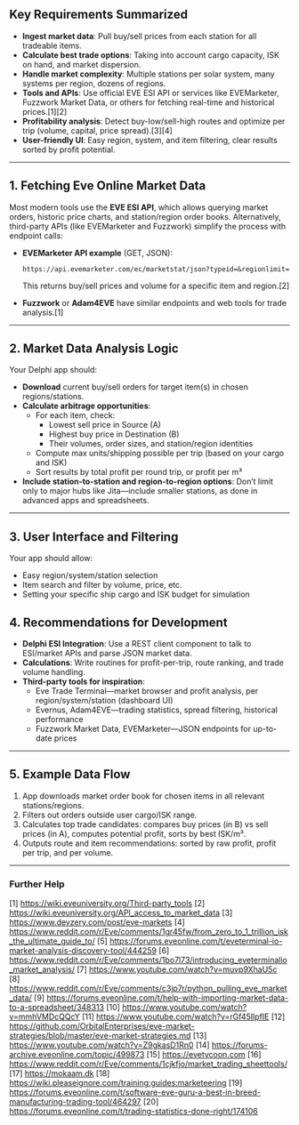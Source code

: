 
## Key Requirements Summarized

- **Ingest market data**: Pull buy/sell prices from each station for all tradeable items.
- **Calculate best trade options**: Taking into account cargo capacity, ISK on hand, and market dispersion.
- **Handle market complexity**: Multiple stations per solar system, many systems per region, dozens of regions.
- **Tools and APIs**: Use official EVE ESI API or services like EVEMarketer, Fuzzwork Market Data, or others for fetching real-time and historical prices.[1][2]
- **Profitability analysis**: Detect buy-low/sell-high routes and optimize per trip (volume, capital, price spread).[3][4]
- **User-friendly UI**: Easy region, system, and item filtering, clear results sorted by profit potential.

***

## 1. Fetching Eve Online Market Data

Most modern tools use the **EVE ESI API**, which allows querying market orders, historic price charts, and station/region order books. Alternatively, third-party APIs (like EVEMarketer and Fuzzwork) simplify the process with endpoint calls:

- **EVEMarketer API example** (GET, JSON):
  ```
  https://api.evemarketer.com/ec/marketstat/json?typeid=&regionlimit=
  ```
  This returns buy/sell prices and volume for a specific item and region.[2]

- **Fuzzwork** or **Adam4EVE** have similar endpoints and web tools for trade analysis.[1]

***

## 2. Market Data Analysis Logic

Your Delphi app should:
- **Download** current buy/sell orders for target item(s) in chosen regions/stations.
- **Calculate arbitrage opportunities**:
    - For each item, check:
        - Lowest sell price in Source (A)
        - Highest buy price in Destination (B)
        - Their volumes, order sizes, and station/region identities
    - Compute max units/shipping possible per trip (based on your cargo and ISK)
    - Sort results by total profit per round trip, or profit per m³
- **Include station-to-station and region-to-region options**: Don’t limit only to major hubs like Jita—include smaller stations, as done in advanced apps and spreadsheets.

***

## 3. User Interface and Filtering

Your app should allow:
- Easy region/system/station selection
- Item search and filter by volume, price, etc.
- Setting your specific ship cargo and ISK budget for simulation

## 4. Recommendations for Development

- **Delphi ESI Integration**: Use a REST client component to talk to ESI/market APIs and parse JSON market data.
- **Calculations**: Write routines for profit-per-trip, route ranking, and trade volume handling.
- **Third-party tools for inspiration**:
    - Eve Trade Terminal—market browser and profit analysis, per region/system/station (dashboard UI)
    - Evernus, Adam4EVE—trading statistics, spread filtering, historical performance
    - Fuzzwork Market Data, EVEMarketer—JSON endpoints for up-to-date prices

***

## 5. Example Data Flow

1. App downloads market order book for chosen items in all relevant stations/regions.
2. Filters out orders outside user cargo/ISK range.
3. Calculates top trade candidates: compares buy prices (in B) vs sell prices (in A), computes potential profit, sorts by best ISK/m³.
4. Outputs route and item recommendations: sorted by raw profit, profit per trip, and per volume.

***

### Further Help

[1] https://wiki.eveuniversity.org/Third-party_tools
[2] https://wiki.eveuniversity.org/API_access_to_market_data
[3] https://www.devzery.com/post/eve-markets
[4] https://www.reddit.com/r/Eve/comments/1gr45fw/from_zero_to_1_trillion_isk_the_ultimate_guide_to/
[5] https://forums.eveonline.com/t/eveterminal-io-market-analysis-discovery-tool/444259
[6] https://www.reddit.com/r/Eve/comments/1bo7l73/introducing_eveterminalio_market_analysis/
[7] https://www.youtube.com/watch?v=muvp9XhaU5c
[8] https://www.reddit.com/r/Eve/comments/c3jp7r/python_pulling_eve_market_data/
[9] https://forums.eveonline.com/t/help-with-importing-market-data-to-a-spreadsheet/348313
[10] https://www.youtube.com/watch?v=mmhVMDcQQcY
[11] https://www.youtube.com/watch?v=rGf45lIpfIE
[12] https://github.com/OrbitalEnterprises/eve-market-strategies/blob/master/eve-market-strategies.md
[13] https://www.youtube.com/watch?v=Z9gkasD1Rn0
[14] https://forums-archive.eveonline.com/topic/499873
[15] https://evetycoon.com
[16] https://www.reddit.com/r/Eve/comments/1cjkfjo/market_trading_sheettools/
[17] https://mokaam.dk
[18] https://wiki.pleaseignore.com/training:guides:marketeering
[19] https://forums.eveonline.com/t/software-eve-guru-a-best-in-breed-manufacturing-trading-tool/464297
[20] https://forums.eveonline.com/t/trading-statistics-done-right/174106
